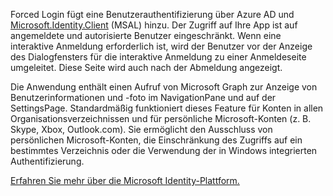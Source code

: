 ﻿Forced Login fügt eine Benutzerauthentifizierung über Azure AD und [Microsoft.Identity.Client](https://www.nuget.org/packages/Microsoft.Identity.Client) (MSAL) hinzu. 
Der Zugriff auf Ihre App ist auf angemeldete und autorisierte Benutzer eingeschränkt. Wenn eine interaktive Anmeldung erforderlich ist, wird der Benutzer vor der Anzeige des Dialogfensters für die interaktive Anmeldung zu einer Anmeldeseite umgeleitet. Diese Seite wird auch nach der Abmeldung angezeigt.

Die Anwendung enthält einen Aufruf von Microsoft Graph zur Anzeige von Benutzerinformationen und -foto im NavigationPane und auf der SettingsPage.  Standardmäßig funktioniert dieses Feature für Konten in allen Organisationsverzeichnissen und für persönliche Microsoft-Konten (z. B. Skype, Xbox, Outlook.com). Sie ermöglicht den Ausschluss von persönlichen Microsoft-Konten, die Einschränkung des Zugriffs auf ein bestimmtes Verzeichnis oder die Verwendung der in Windows integrierten Authentifizierung.

[Erfahren Sie mehr über die Microsoft Identity-Plattform.](https://docs.microsoft.com/azure/active-directory/develop/v2-overview)
